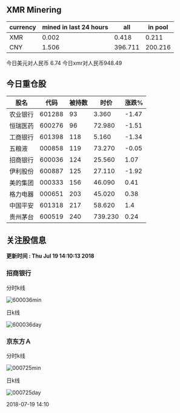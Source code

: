## XMR Minering

|currency|mined in last 24 hours|all|in pool|
|---|---|---|---|
|XMR|0.002|0.418|0.211|
|CNY|1.506|396.711|200.216|

今日美元对人民币 6.74	今日xmr对人民币948.49


## 今日重仓股 

|股名|代码|被持数|时价|涨跌%|
|---|---|---|---|---|
|农业银行|601288|93|3.360|-1.47|
|恒瑞医药|600276|96|72.980|-1.51|
|工商银行|601398|118|5.160|-1.34|
|五粮液|000858|119|73.270|-0.05|
|招商银行|600036|124|25.560|1.07|
|伊利股份|600887|125|27.110|-1.92|
|美的集团|000333|156|46.090|0.41|
|格力电器|000651|203|45.020|0.38|
|中国平安|601318|217|58.620|1.4|
|贵州茅台|600519|240|739.230|0.24|

## 关注股信息
**更新时间 : Thu Jul 19 14:10:13 2018**
### 招商银行 
分时k线

![600036min](http://image.sinajs.cn/newchart/min/n/sh600036.gif)

日k线

![600036day](http://image.sinajs.cn/newchart/daily/n/sh600036.gif)

### 京东方Ａ 
分时k线

![000725min](http://image.sinajs.cn/newchart/min/n/sz000725.gif)

日k线

![000725day](http://image.sinajs.cn/newchart/daily/n/sz000725.gif)

2018-07-19 14:10